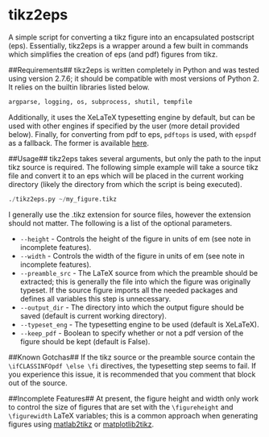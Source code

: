 tikz2eps
========

A simple script for converting a tikz figure into an encapsulated postscript (eps).  Essentially, tikz2eps is a wrapper around a few built in commands which simplifies the creation of eps (and pdf) figures from tikz.

##Requirements##
tikz2eps is written completely in Python and was tested using version 2.7.6; it should be compatible with most versions of Python 2. It relies on the builtin libraries listed below.
```python
argparse, logging, os, subprocess, shutil, tempfile
```

Additionally, it uses the XeLaTeX typesetting engine by default, but can be used with other engines if specified by the user (more detail provided below). Finally, for converting from pdf to eps, `pdftops` is used, with `epspdf` as a fallback.  The former is available [here](http://www.foolabs.com/xpdf/download.html).

##Usage##
tikz2eps takes several arguments, but only the path to the input tikz source is required. The following simple example will take a source tikz file and convert it to an eps which will be placed in the current working directory (likely the directory from which the script is being executed).

```python
./tikz2eps.py ~/my_figure.tikz
```

I generally use the .tikz extension for source files, however the extension should not matter.  The following is a list of the optional parameters. 

* `--height` - Controls the height of the figure in units of em (see note in incomplete features).
* `--width` - Controls the width of the figure in units of em (see note in incomplete features).
* `--preamble_src` - The LaTeX source from which the preamble should be extracted; this is generally the file into which the figure was originally typeset. If the source figure imports all the needed packages and defines all variables this step is unnecessary.
* `--output_dir` - The directory into which the output figure should be saved (default is current working directory).
* `--typeset_eng` - The typesetting engine to be used (default is XeLaTeX).
* `--keep_pdf` - Boolean to specify whether or not a pdf version of the figure should be kept (default is False).

##Known Gotchas##
If the tikz source or the preamble source contain the `\ifCLASSINFOpdf \else \fi` directives, the typesetting step seems to fail. If you experience this issue, it is recommended that you comment that block out of the source.


##Incomplete Features##
At present, the figure height and width only work to control the size of figures that are set with the `\figureheight` and `\figurewidth` LaTeX variables; this is a common approach when generating figures using [matlab2tikz](https://github.com/nschloe/matlab2tikz) or [matplotlib2tikz](https://github.com/nschloe/matplotlib2tikz).